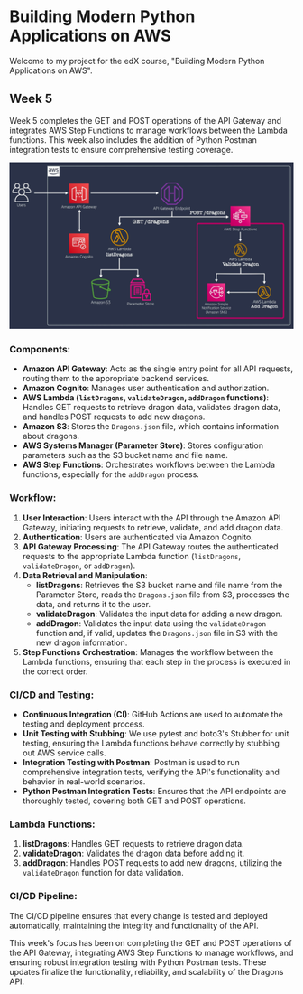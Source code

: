 # Building Modern Python Applications on AWS

Welcome to my project for the edX course, "Building Modern Python Applications on AWS".

## Week 5

Week 5 completes the GET and POST operations of the API Gateway and integrates AWS Step Functions to manage workflows between the Lambda functions. This week also includes the addition of Python Postman integration tests to ensure comprehensive testing coverage.

![Updated Architecture](images/FinalArchitecture.png)

### Components:
- **Amazon API Gateway**: Acts as the single entry point for all API requests, routing them to the appropriate backend services.
- **Amazon Cognito**: Manages user authentication and authorization.
- **AWS Lambda (`listDragons`, `validateDragon`, `addDragon` functions)**: Handles GET requests to retrieve dragon data, validates dragon data, and handles POST requests to add new dragons.
- **Amazon S3**: Stores the `Dragons.json` file, which contains information about dragons.
- **AWS Systems Manager (Parameter Store)**: Stores configuration parameters such as the S3 bucket name and file name.
- **AWS Step Functions**: Orchestrates workflows between the Lambda functions, especially for the `addDragon` process.

### Workflow:
1. **User Interaction**: Users interact with the API through the Amazon API Gateway, initiating requests to retrieve, validate, and add dragon data.
2. **Authentication**: Users are authenticated via Amazon Cognito.
3. **API Gateway Processing**: The API Gateway routes the authenticated requests to the appropriate Lambda function (`listDragons`, `validateDragon`, or `addDragon`).
4. **Data Retrieval and Manipulation**:
   - **listDragons**: Retrieves the S3 bucket name and file name from the Parameter Store, reads the `Dragons.json` file from S3, processes the data, and returns it to the user.
   - **validateDragon**: Validates the input data for adding a new dragon.
   - **addDragon**: Validates the input data using the `validateDragon` function and, if valid, updates the `Dragons.json` file in S3 with the new dragon information.
5. **Step Functions Orchestration**: Manages the workflow between the Lambda functions, ensuring that each step in the process is executed in the correct order.

### CI/CD and Testing:
- **Continuous Integration (CI)**: GitHub Actions are used to automate the testing and deployment process.
- **Unit Testing with Stubbing**: We use pytest and boto3's Stubber for unit testing, ensuring the Lambda functions behave correctly by stubbing out AWS service calls.
- **Integration Testing with Postman**: Postman is used to run comprehensive integration tests, verifying the API's functionality and behavior in real-world scenarios.
- **Python Postman Integration Tests**: Ensures that the API endpoints are thoroughly tested, covering both GET and POST operations.

### Lambda Functions:
1. **listDragons**: Handles GET requests to retrieve dragon data.
2. **validateDragon**: Validates the dragon data before adding it.
3. **addDragon**: Handles POST requests to add new dragons, utilizing the `validateDragon` function for data validation.

### CI/CD Pipeline:

The CI/CD pipeline ensures that every change is tested and deployed automatically, maintaining the integrity and functionality of the API.

This week's focus has been on completing the GET and POST operations of the API Gateway, integrating AWS Step Functions to manage workflows, and ensuring robust integration testing with Python Postman tests. These updates finalize the functionality, reliability, and scalability of the Dragons API.
